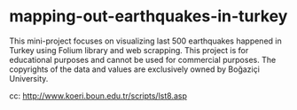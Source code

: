 # mapping-out-earthquakes-in-turkey

This mini-project focuses on visualizing last 500 earthquakes happened in Turkey using Folium library and web scrapping.
This project is for educational purposes and cannot be used for commercial purposes. The copyrights of the data and values are exclusively owned by Boğaziçi University.

cc: http://www.koeri.boun.edu.tr/scripts/lst8.asp

